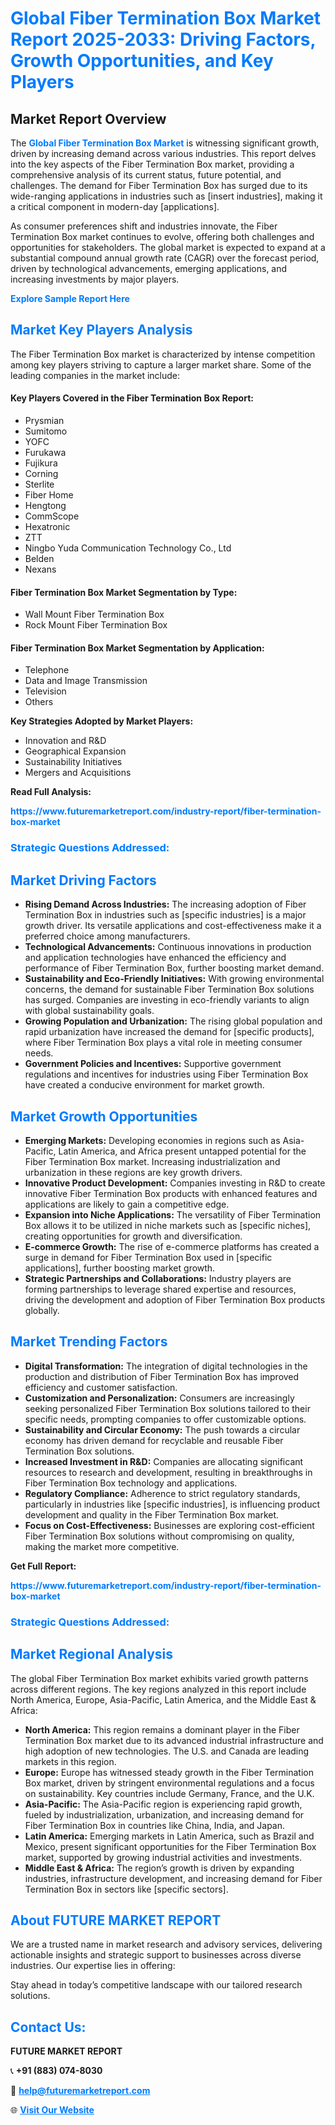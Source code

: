 <h1 style="color: #007BFF;">Global Fiber Termination Box Market Report 2025-2033: Driving Factors, Growth Opportunities, and Key Players</h1>

<section id="overview">
<h2>Market Report Overview</h2>
<p>The <a href="https://www.futuremarketreport.com/industry-report/fiber-termination-box-market" style="color: #007BFF; text-decoration: none;"><strong>Global Fiber Termination Box Market</strong></a> is witnessing significant growth, driven by increasing demand across various industries. This report delves into the key aspects of the Fiber Termination Box market, providing a comprehensive analysis of its current status, future potential, and challenges. The demand for Fiber Termination Box has surged due to its wide-ranging applications in industries such as [insert industries], making it a critical component in modern-day [applications].</p>
<p>As consumer preferences shift and industries innovate, the Fiber Termination Box market continues to evolve, offering both challenges and opportunities for stakeholders. The global market is expected to expand at a substantial compound annual growth rate (CAGR) over the forecast period, driven by technological advancements, emerging applications, and increasing investments by major players.</p>
</section>

<section id="overview">
<p><a href="https://www.futuremarketreport.com/request-sample/reportId=82488" style="color: #007BFF; text-decoration: none;"><strong>Explore Sample Report Here</strong></a></p>
</section>

<section id="key-players">
<h2 style="color: #007BFF;">Market Key Players Analysis</h2>
<p>The Fiber Termination Box market is characterized by intense competition among key players striving to capture a larger market share. Some of the leading companies in the market include:</p>
<h4>Key Players Covered in the Fiber Termination Box Report:</h4>
<ul><li>Prysmian</li><li>Sumitomo</li><li>YOFC</li><li>Furukawa</li><li>Fujikura</li><li>Corning</li><li>Sterlite</li><li>Fiber Home</li><li>Hengtong</li><li>CommScope</li><li>Hexatronic</li><li>ZTT</li><li>Ningbo Yuda Communication Technology Co., Ltd</li><li>Belden</li><li>Nexans</li></ul>
<h4>Fiber Termination Box Market Segmentation by Type:</h4>
<ul><li>Wall Mount Fiber Termination Box</li><li>Rock Mount Fiber Termination Box</li></ul>

<h4>Fiber Termination Box Market Segmentation by Application:</h4>
<ul><li>Telephone</li><li>Data and Image Transmission</li><li>Television</li><li>Others</li></ul>
<p><strong>Key Strategies Adopted by Market Players:</strong></p>
<ul>
<li>Innovation and R&D</li>
<li>Geographical Expansion</li>
<li>Sustainability Initiatives</li>
<li>Mergers and Acquisitions</li>
</ul>
</section>

<section>
<p><strong>Read Full Analysis: </strong></p><a href="https://www.futuremarketreport.com/industry-report/fiber-termination-box-market" style="color: #007BFF; text-decoration: none;"><strong>https://www.futuremarketreport.com/industry-report/fiber-termination-box-market</strong></a>
<h3 style="color: #007BFF;">Strategic Questions Addressed:</h3>
</section>

<section id="driving-factors">
<h2 style="color: #007BFF;">Market Driving Factors</h2>
<ul>
<li><strong>Rising Demand Across Industries:</strong> The increasing adoption of Fiber Termination Box in industries such as [specific industries] is a major growth driver. Its versatile applications and cost-effectiveness make it a preferred choice among manufacturers.</li>
<li><strong>Technological Advancements:</strong> Continuous innovations in production and application technologies have enhanced the efficiency and performance of Fiber Termination Box, further boosting market demand.</li>
<li><strong>Sustainability and Eco-Friendly Initiatives:</strong> With growing environmental concerns, the demand for sustainable Fiber Termination Box solutions has surged. Companies are investing in eco-friendly variants to align with global sustainability goals.</li>
<li><strong>Growing Population and Urbanization:</strong> The rising global population and rapid urbanization have increased the demand for [specific products], where Fiber Termination Box plays a vital role in meeting consumer needs.</li>
<li><strong>Government Policies and Incentives:</strong> Supportive government regulations and incentives for industries using Fiber Termination Box have created a conducive environment for market growth.</li>
</ul>
</section>

<section id="growth-opportunities">
<h2 style="color: #007BFF;">Market Growth Opportunities</h2>
<ul>
<li><strong>Emerging Markets:</strong> Developing economies in regions such as Asia-Pacific, Latin America, and Africa present untapped potential for the Fiber Termination Box market. Increasing industrialization and urbanization in these regions are key growth drivers.</li>
<li><strong>Innovative Product Development:</strong> Companies investing in R&D to create innovative Fiber Termination Box products with enhanced features and applications are likely to gain a competitive edge.</li>
<li><strong>Expansion into Niche Applications:</strong> The versatility of Fiber Termination Box allows it to be utilized in niche markets such as [specific niches], creating opportunities for growth and diversification.</li>
<li><strong>E-commerce Growth:</strong> The rise of e-commerce platforms has created a surge in demand for Fiber Termination Box used in [specific applications], further boosting market growth.</li>
<li><strong>Strategic Partnerships and Collaborations:</strong> Industry players are forming partnerships to leverage shared expertise and resources, driving the development and adoption of Fiber Termination Box products globally.</li>
</ul>
</section>

<section id="trending-factors">
<h2 style="color: #007BFF;">Market Trending Factors</h2>
<ul>
<li><strong>Digital Transformation:</strong> The integration of digital technologies in the production and distribution of Fiber Termination Box has improved efficiency and customer satisfaction.</li>
<li><strong>Customization and Personalization:</strong> Consumers are increasingly seeking personalized Fiber Termination Box solutions tailored to their specific needs, prompting companies to offer customizable options.</li>
<li><strong>Sustainability and Circular Economy:</strong> The push towards a circular economy has driven demand for recyclable and reusable Fiber Termination Box solutions.</li>
<li><strong>Increased Investment in R&D:</strong> Companies are allocating significant resources to research and development, resulting in breakthroughs in Fiber Termination Box technology and applications.</li>
<li><strong>Regulatory Compliance:</strong> Adherence to strict regulatory standards, particularly in industries like [specific industries], is influencing product development and quality in the Fiber Termination Box market.</li>
<li><strong>Focus on Cost-Effectiveness:</strong> Businesses are exploring cost-efficient Fiber Termination Box solutions without compromising on quality, making the market more competitive.</li>
</ul>
</section>

<section>
<p><strong>Get Full Report: </strong></p><a href="https://www.futuremarketreport.com/industry-report/fiber-termination-box-market" style="color: #007BFF; text-decoration: none;"><strong>https://www.futuremarketreport.com/industry-report/fiber-termination-box-market</strong></a>
<h3 style="color: #007BFF;">Strategic Questions Addressed:</h3>
</section>


<section id="regional-analysis">
<h2 style="color: #007BFF;">Market Regional Analysis</h2>
<p>The global Fiber Termination Box market exhibits varied growth patterns across different regions. The key regions analyzed in this report include North America, Europe, Asia-Pacific, Latin America, and the Middle East & Africa:</p>
<ul>
<li><strong>North America:</strong> This region remains a dominant player in the Fiber Termination Box market due to its advanced industrial infrastructure and high adoption of new technologies. The U.S. and Canada are leading markets in this region.</li>
<li><strong>Europe:</strong> Europe has witnessed steady growth in the Fiber Termination Box market, driven by stringent environmental regulations and a focus on sustainability. Key countries include Germany, France, and the U.K.</li>
<li><strong>Asia-Pacific:</strong> The Asia-Pacific region is experiencing rapid growth, fueled by industrialization, urbanization, and increasing demand for Fiber Termination Box in countries like China, India, and Japan.</li>
<li><strong>Latin America:</strong> Emerging markets in Latin America, such as Brazil and Mexico, present significant opportunities for the Fiber Termination Box market, supported by growing industrial activities and investments.</li>
<li><strong>Middle East & Africa:</strong> The region’s growth is driven by expanding industries, infrastructure development, and increasing demand for Fiber Termination Box in sectors like [specific sectors].</li>
</ul>
</section>

<footer>
<h2 style="color: #007BFF;">About FUTURE MARKET REPORT</h2>
<p>We are a trusted name in market research and advisory services, delivering actionable insights and strategic support to businesses across diverse industries. Our expertise lies in offering:</p>

<p>Stay ahead in today’s competitive landscape with our tailored research solutions.</p>

<h2 style="color: #007BFF;">Contact Us:</h2>
<p><strong>FUTURE MARKET REPORT</strong></p>
<p>📞 <strong>+91 (883) 074-8030</strong></p>
<p>📧 <strong><a href="mailto:help@futuremarketreport.com" style="color: #007BFF;">help@futuremarketreport.com</a></strong></p>
<p>🌐 <strong><a href="https://www.futuremarketreport.com/" style="color: #007BFF;">Visit Our Website</a></strong></p>
</footer>